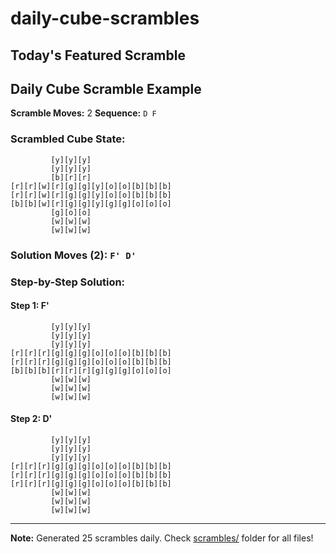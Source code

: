 # daily-cube-scrambles

## Today's Featured Scramble
## Daily Cube Scramble Example
**Scramble Moves:** 2
**Sequence:** `D F`

### Scrambled Cube State:
```
         [y][y][y]
         [y][y][y]
         [b][r][r]
[r][r][w][r][g][g][y][o][o][b][b][b]
[r][r][w][r][g][g][y][o][o][b][b][b]
[b][b][w][r][g][g][y][g][g][o][o][o]
         [g][o][o]
         [w][w][w]
         [w][w][w]

```

### Solution Moves (2): `F' D'`

### Step-by-Step Solution:
#### Step 1: F'
```
         [y][y][y]
         [y][y][y]
         [y][y][y]
[r][r][r][g][g][g][o][o][o][b][b][b]
[r][r][r][g][g][g][o][o][o][b][b][b]
[b][b][b][r][r][r][g][g][g][o][o][o]
         [w][w][w]
         [w][w][w]
         [w][w][w]

```

#### Step 2: D'
```
         [y][y][y]
         [y][y][y]
         [y][y][y]
[r][r][r][g][g][g][o][o][o][b][b][b]
[r][r][r][g][g][g][o][o][o][b][b][b]
[r][r][r][g][g][g][o][o][o][b][b][b]
         [w][w][w]
         [w][w][w]
         [w][w][w]

```

---
**Note:** Generated 25 scrambles daily. Check [scrambles/](scrambles/) folder for all files!
